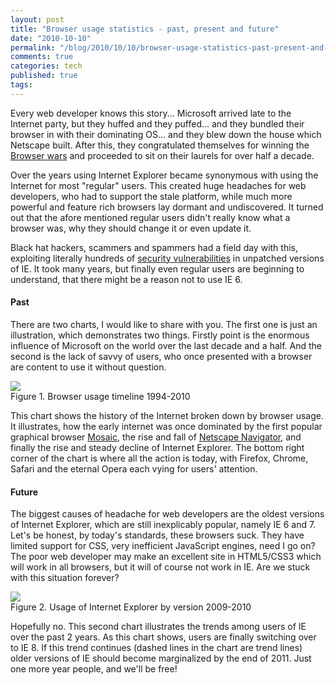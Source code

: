 ```yaml
---
layout: post
title: "Browser usage statistics - past, present and future"
date: "2010-10-10"
permalink: "/blog/2010/10/10/browser-usage-statistics-past-present-and-future/"
comments: true
categories: tech
published: true
tags: 
---
```


Every web developer knows this story... Microsoft arrived late to the Internet party, but they huffed and they puffed... and they bundled their browser in with their dominating OS... and they blew down the house which Netscape built. After this, they congratulated themselves for winning the [Browser wars](http://en.wikipedia.org/wiki/History_of_Internet_Explorer#1997-2001:The_browser_wars) and proceeded to sit on their laurels for over half a decade.

<!-- more -->

Over the years using Internet Explorer became synonymous with using the Internet for most "regular" users. This created huge headaches for web developers, who had to support the stale platform, while much more powerful and feature rich browsers lay dormant and undiscovered. It turned out that the afore mentioned regular users didn't really know what a browser was, why they should change it or even update it. 

Black hat hackers, scammers and spammers had a field day with this, exploiting literally hundreds of [security vulnerabilities](http://secunia.com/advisories/product/11/) in unpatched versions of IE. It took many years, but finally even regular users are beginning to understand, that there might be a reason not to use IE 6.

#### Past
There are two charts, I would like to share with you. The first one is just an illustration, which demonstrates two things. Firstly point is the enormous influence of Microsoft on the world over the last decade and a half. And the second is the lack of savvy of users, who once presented with a browser are content to use it without question.

<div class="figure">
<img src="/images/illustrations/2010-10-10/browser-usage-statistics-past-present-and-future-1.png">
<div class="legend">Figure 1. Browser usage timeline 1994-2010</div>
</div>

This chart shows the history of the Internet broken down by browser usage. It illustrates, how the early internet was once dominated by the first popular graphical browser [Mosaic](http://en.wikipedia.org/wiki/Mosaic_web_browser), the rise and fall of [Netscape Navigator](http://en.wikipedia.org/wiki/Netscape_Navigator), and finally the rise and steady decline of Internet Explorer. The bottom right corner of the chart is where all the action is today, with Firefox, Chrome, Safari and the eternal Opera each vying for users' attention.

#### Future
The biggest causes of headache for web developers are the oldest versions of Internet Explorer, which are still inexplicably popular, namely IE 6 and 7. Let's be honest, by today's standards, these browsers suck. They have limited support for CSS, very inefficient JavaScript engines, need I go on? The poor web developer may make an excellent site in HTML5/CSS3 which will work in all browsers, but it will of course not work in IE. Are we stuck with this situation forever?

<div class="figure">
<img src="/images/illustrations/2010-10-10/browser-usage-statistics-past-present-and-future-2.png">
<div class="legend">Figure 2. Usage of Internet Explorer by version 2009-2010</div>
</div>

Hopefully no. This second chart illustrates the trends among users of IE over the past 2 years. As this chart shows, users are finally switching over to IE 8. If this trend continues (dashed lines in the chart are trend lines) older versions of IE should become marginalized by the end of 2011. Just one more year people, and we'll be free!